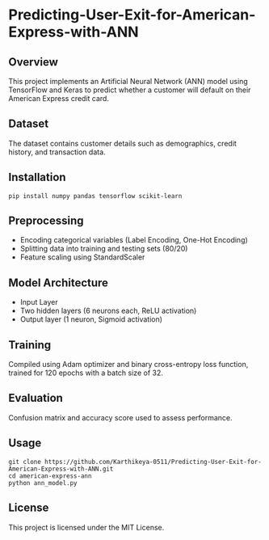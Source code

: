 # Predicting-User-Exit-for-American-Express-with-ANN
<!DOCTYPE html>
<html lang="en">
<head>
    <meta charset="UTF-8">
    <meta name="viewport" content="width=device-width, initial-scale=1.0">    
<h2>Overview</h2>
    <p>This project implements an Artificial Neural Network (ANN) model using TensorFlow and Keras to predict whether a customer will default on their American Express credit card.</p>
    
<h2>Dataset</h2>
    <p>The dataset contains customer details such as demographics, credit history, and transaction data.</p>
    
<h2>Installation</h2>
    <pre><code>pip install numpy pandas tensorflow scikit-learn</code></pre>
    
<h2>Preprocessing</h2>
    <ul>
        <li>Encoding categorical variables (Label Encoding, One-Hot Encoding)</li>
        <li>Splitting data into training and testing sets (80/20)</li>
        <li>Feature scaling using StandardScaler</li>
    </ul>
    
<h2>Model Architecture</h2>
    <ul>
        <li>Input Layer</li>
        <li>Two hidden layers (6 neurons each, ReLU activation)</li>
        <li>Output layer (1 neuron, Sigmoid activation)</li>
    </ul>
    
<h2>Training</h2>
    <p>Compiled using Adam optimizer and binary cross-entropy loss function, trained for 120 epochs with a batch size of 32.</p>
    
<h2>Evaluation</h2>
    <p>Confusion matrix and accuracy score used to assess performance.</p>
    
<h2>Usage</h2>
    <pre><code>git clone https://github.com/Karthikeya-0511/Predicting-User-Exit-for-American-Express-with-ANN.git
cd american-express-ann
python ann_model.py</code></pre>
    
<h2>License</h2>
    <p>This project is licensed under the MIT License.</p>
</body>
</html>
